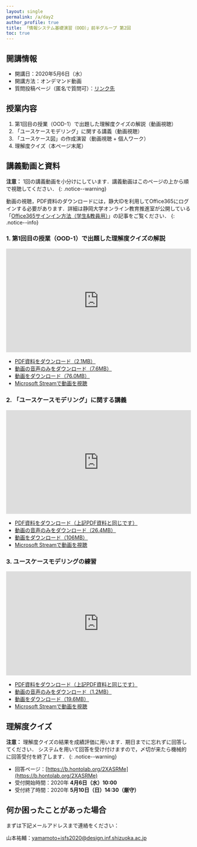 ```yaml
---
layout: single
permalink: /a/day2
author_profile: true
title: 「情報システム基礎演習（OOD）」前半グループ 第2回
toc: true
---
```


## 開講情報

* 開講日：2020年5月6日（水）
* 開講方法：オンデマンド動画
* 質問投稿ページ（匿名で質問可）：[リンク先]()


## 授業内容

1. 第1回目の授業（OOD-1）で出題した理解度クイズの解説（動画視聴）
2. 「ユースケースモデリング」に関する講義（動画視聴）
3. 「ユースケース図」の作成演習（動画視聴 + 個人ワーク）
4. 理解度クイズ（本ページ末尾）


## 講義動画と資料
**注意：** 1回の講義動画を小分けにしています．講義動画はこのページの上から順で視聴してください．
{: .notice--warning}

動画の視聴，PDF資料のダウンロードには，静大IDを利用してOffice365にログインする必要があります．詳細は静岡大学オンライン教育推進室が公開している「[Office365サインイン方法（学生&教員用）](https://wwp.shizuoka.ac.jp/online-education/office365%e3%82%b5%e3%82%a4%e3%83%b3%e3%82%a4%e3%83%b3%ef%bc%86-ms-stream%e8%a6%96%e8%81%b4%e6%96%b9%e6%b3%95%ef%bc%88%e5%ad%a6%e7%94%9f%e6%95%99%e5%93%a1%e7%94%a8%ef%bc%89/)」の記事をご覧ください．
{: .notice--info}


### 1. 第1回目の授業（OOD-1）で出題した理解度クイズの解説

<div style='max-width: 1280px'><div style='position: relative; padding-bottom: 56.25%; height: 0; overflow: hidden;'><iframe width="1280" height="720" src="https://web.microsoftstream.com/embed/video/a68b7199-7f29-4be2-b69d-a61d0d71533f?autoplay=false&amp;showinfo=false" allowfullscreen style="border:none; position: absolute; top: 0; left: 0; right: 0; bottom: 0; height: 100%; max-width: 100%;"></iframe></div></div>

* [PDF資料をダウンロード（2.1MB）](https://b.hontolab.org/2K2PO7h)
* [動画の音声のみをダウンロード（7.6MB）](https://b.hontolab.org/2VBbOeQ)
* [動画をダウンロード（76.0MB）](https://b.hontolab.org/3cnYWja)
* [Microsoft Streamで動画を視聴](https://b.hontolab.org/2Vt6zhg)


### 2. 「ユースケースモデリング」に関する講義

<div style='max-width: 1280px'><div style='position: relative; padding-bottom: 56.25%; height: 0; overflow: hidden;'><iframe width="1280" height="720" src="https://web.microsoftstream.com/embed/video/fdf9d2c5-4cd1-4514-a324-15c89e5dae36?autoplay=false&amp;showinfo=false" allowfullscreen style="border:none; position: absolute; top: 0; left: 0; right: 0; bottom: 0; height: 100%; max-width: 100%;"></iframe></div></div>

* [PDF資料をダウンロード（上記PDF資料と同じです）](https://b.hontolab.org/2K2PO7h)
* [動画の音声のみをダウンロード（26.4MB）](https://b.hontolab.org/2XAIaJv)
* [動画をダウンロード（106MB）](https://b.hontolab.org/2RH4hKC)
* [Microsoft Streamで動画を視聴](https://b.hontolab.org/2V5U6B5)


### 3. ユースケースモデリングの練習

<div style='max-width: 1280px'><div style='position: relative; padding-bottom: 56.25%; height: 0; overflow: hidden;'><iframe width="1280" height="720" src="https://web.microsoftstream.com/embed/video/353bab26-0347-4c51-8533-6b36e8e4b614?autoplay=false&amp;showinfo=false" allowfullscreen style="border:none; position: absolute; top: 0; left: 0; right: 0; bottom: 0; height: 100%; max-width: 100%;"></iframe></div></div>

* [PDF資料をダウンロード（上記PDF資料と同じです）](https://b.hontolab.org/2K2PO7h)
* [動画の音声のみをダウンロード（1.2MB）](https://b.hontolab.org/2Vbp0Ii)
* [動画をダウンロード（19.6MB）](https://b.hontolab.org/3bd4OM3)
* [Microsoft Streamで動画を視聴](https://b.hontolab.org/3eupvVM)


## 理解度クイズ

**注意：** 理解度クイズの結果を成績評価に用います．期日までに忘れずに回答してください．
システムを用いて回答を受け付けますので，〆切が来たら機械的に回答受付を終了します．
{: .notice--warning}

* 回答ページ：[https://b.hontolab.org/2XASRMe](https://b.hontolab.org/2XASRMe)
* 受付開始時間：2020年 **4月6日（水）10:00**
* 受付終了時間：2020年 **5月10日（日）14:30（厳守）**


## 何か困ったことがあった場合
まずは下記メールアドレスまで連絡をください：

山本祐輔：yamamoto+isfs2020@design.inf.shizuoka.ac.jp


